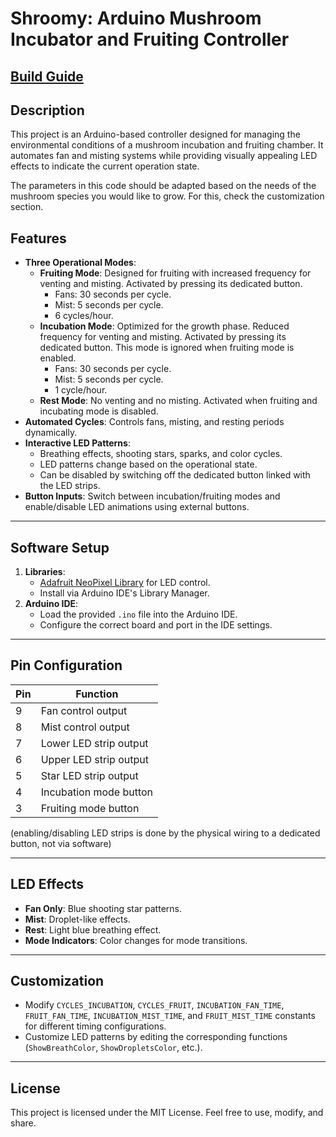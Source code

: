 # Shroomy: Arduino Mushroom Incubator and Fruiting Controller

## [Build Guide](https://hypnocrafts.com/shroomy)

## Description
This project is an Arduino-based controller designed for managing the environmental conditions of a mushroom incubation and fruiting chamber. It automates fan and misting systems while providing visually appealing LED effects to indicate the current operation state.

The parameters in this code should be adapted based on the needs of the mushroom species you would like to grow. For this, check the customization section.

## Features
- **Three Operational Modes**:
  - **Fruiting Mode**: Designed for fruiting with increased frequency for venting and misting. Activated by pressing its dedicated button.
     - Fans: 30 seconds per cycle.
     - Mist: 5 seconds per cycle.
     - 6 cycles/hour.
  - **Incubation Mode**: Optimized for the growth phase. Reduced frequency for venting and misting. Activated by pressing its dedicated button. This mode is ignored when fruiting mode is enabled.
     - Fans: 30 seconds per cycle.
     - Mist: 5 seconds per cycle.
     - 1 cycle/hour.
  - **Rest Mode**: No venting and no misting. Activated when fruiting and incubating mode is disabled.
- **Automated Cycles**: Controls fans, misting, and resting periods dynamically.
- **Interactive LED Patterns**:
  - Breathing effects, shooting stars, sparks, and color cycles.
  - LED patterns change based on the operational state.
  - Can be disabled by switching off the dedicated button linked with the LED strips.
- **Button Inputs**: Switch between incubation/fruiting modes and enable/disable LED animations using external buttons.

---

## Software Setup
1. **Libraries**:
   - [Adafruit NeoPixel Library](https://github.com/adafruit/Adafruit_NeoPixel) for LED control.
   - Install via Arduino IDE's Library Manager.
2. **Arduino IDE**:
   - Load the provided `.ino` file into the Arduino IDE.
   - Configure the correct board and port in the IDE settings.

---

## Pin Configuration
| Pin  | Function                  |
|------|---------------------------|
| 9    | Fan control output        |
| 8    | Mist control output       |
| 7    | Lower LED strip output    |
| 6    | Upper LED strip output    |
| 5    | Star LED strip output     |
| 4    | Incubation mode button    |
| 3    | Fruiting mode button      |

(enabling/disabling LED strips is done by the physical wiring to a dedicated button, not via software)

---

## LED Effects
- **Fan Only**: Blue shooting star patterns.
- **Mist**: Droplet-like effects.
- **Rest**: Light blue breathing effect.
- **Mode Indicators**: Color changes for mode transitions.

---

## Customization
- Modify `CYCLES_INCUBATION`, `CYCLES_FRUIT`, `INCUBATION_FAN_TIME`, `FRUIT_FAN_TIME`, `INCUBATION_MIST_TIME`, and `FRUIT_MIST_TIME` constants for different timing configurations.
- Customize LED patterns by editing the corresponding functions (`ShowBreathColor`, `ShowDropletsColor`, etc.).

---

## License
This project is licensed under the MIT License. Feel free to use, modify, and share.
